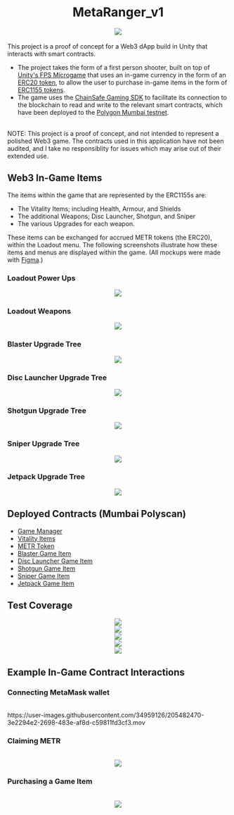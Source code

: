 # <div align="center">MetaRanger_v1</div>

<div align="center"><img src="./READMEContent/Images/MetaRangers_Banner.png" /></div>

<br/>
This project is a proof of concept for a Web3 dApp build in Unity that interacts with smart contracts. 

- The project takes the form of a first person shooter, built on top of [Unity's FPS Microgame](https://learn.unity.com/project/fps-template) that uses an in-game currency in the form of an [ERC20 token](https://ethereum.org/en/developers/docs/standards/tokens/erc-20/), to allow the user to purchase in-game items in the form of [ERC1155 tokens](https://ethereum.org/en/developers/docs/standards/tokens/erc-1155/). 
- The game uses the [ChainSafe Gaming SDK](https://gaming.chainsafe.io/) to facilitate its connection to the blockchain to read and write to the relevant smart contracts, which have been deployed to the [Polygon Mumbai testnet](https://www.alchemy.com/overviews/mumbai-testnet).

<br/>
NOTE: This project is a proof of concept, and not intended to represent a polished Web3 game. The contracts used in this application have not been audited, and I take no responsiblity for issues which may arise out of their extended use.

## Web3 In-Game Items
The items within the game that are represented by the ERC1155s are:
- The Vitality Items; including Health, Armour, and Shields
- The additional Weapons; Disc Launcher, Shotgun, and Sniper
- The various Upgrades for each weapon. 

These items can be exchanged for accrued METR tokens (the ERC20), within the Loadout menu. The following screenshots illustrate how these items and menus are displayed within the game. (All mockups were made with [Figma](https://www.figma.com/).)

### Loadout Power Ups
<div align="center"><img src="./READMEContent/Images/Loadout/Loadout_PowerUps.png" /></div>

### Loadout Weapons
<div align="center"><img src="./READMEContent/Images/Loadout/Loadout_Weapons.png" /></div>

### Blaster Upgrade Tree
<div align="center"><img src="./READMEContent/Images/Loadout/Loadout_BlasterTree.png" /></div>

### Disc Launcher Upgrade Tree
<div align="center"><img src="./READMEContent/Images/Loadout/Loadout_DiscLauncherTree.png" /></div>

### Shotgun Upgrade Tree
<div align="center"><img src="./READMEContent/Images/Loadout/Loadout_ShotgunTree.png" /></div>

### Sniper Upgrade Tree
<div align="center"><img src="./READMEContent/Images/Loadout/Loadout_SniperTree.png" /></div>

### Jetpack Upgrade Tree
<div align="center"><img src="./READMEContent/Images/Loadout/Loadout_JetpackTree.png" /></div>

## Deployed Contracts (Mumbai Polyscan)

- [Game Manager](https://mumbai.polygonscan.com/address/0xd45dEF180645269b81eFEaFE8D4D83f368B5adc6)
- [Vitality Items](https://mumbai.polygonscan.com/address/0x85B3C588912Cbd2F415bFBC4A34f069554385663)
- [METR Token](https://mumbai.polygonscan.com/token/0x22ac36f2932c73559df2b288a375e12c8fa9b7db)
- [Blaster Game Item](https://mumbai.polygonscan.com/address/0xcd8a7e2ec16fb3ff6fad142dc30cdb8c2237348b)
- [Disc Launcher Game Item](https://mumbai.polygonscan.com/address/0x7d41e26d950908ab5d44611171cc7a2acc0a7aba)
- [Shotgun Game Item](https://mumbai.polygonscan.com/address/0xbe8af99a91b85ab400ab7f0901556a9c28d08ad2)
- [Sniper Game Item](https://mumbai.polygonscan.com/address/0x71d3529831ea10706f617654188e6aabc9b102b2)
- [Jetpack Game Item](https://mumbai.polygonscan.com/address/0xdf289994a3809592392cd3e4129d10fada0be03e)

## Test Coverage

<div align="center"><img src="./READMEContent/Images/TestCoverage/MetaRangers_GameItemsTestCoverage.png" /></div>
<div align="center"><img src="./READMEContent/Images/TestCoverage/MetaRangers_GameManagerTestCoverage.png" /></div>
<div align="center"><img src="./READMEContent/Images/TestCoverage/MetaRangers_METRTokenTestCoverage.png" /></div>
<div align="center"><img src="./READMEContent/Images/TestCoverage/MetaRangers_VitalityItemTestCoverage.png" /></div>
<div align="center"><img src="./READMEContent/Images/TestCoverage/MetaRangers_FullTestCoverage.png" /></div>

## Example In-Game Contract Interactions

### Connecting MetaMask wallet
<br/>
https://user-images.githubusercontent.com/34959126/205482470-3e2294e2-2698-483e-af8d-c59811fd3cf3.mov

### Claiming METR
<br/>
<div align="center"><img src="./READMEContent/Footage/MetaRangers_ClaimMETRGIF.gif" /></div>

### Purchasing a Game Item
<br/>
<div align="center"><img src="./READMEContent/Footage/MetaRangers_PurchaseGameItemGIF.gif" /></div>

